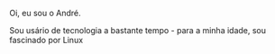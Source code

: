 Oi, eu sou o André.

Sou usário de tecnologia a bastante tempo - para a minha idade, sou fascinado por Linux
